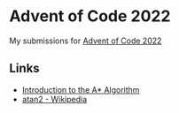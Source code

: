# Advent of Code 2022

My submissions for [Advent of Code 2022](https://adventofcode.com)

## Links

* [Introduction to the A* Algorithm](https://www.redblobgames.com/pathfinding/a-star/introduction.html)
* [atan2 - Wikipedia](https://en.wikipedia.org/wiki/Atan2)
